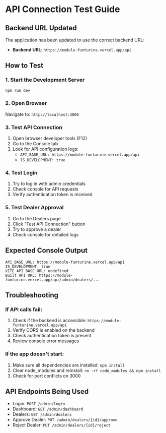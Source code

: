 # API Connection Test Guide

## Backend URL Updated
The application has been updated to use the correct backend URL:
- **Backend URL**: `https://module-funturine.vercel.app/api`

## How to Test

### 1. Start the Development Server
```bash
npm run dev
```

### 2. Open Browser
Navigate to: `http://localhost:3000`

### 3. Test API Connection
1. Open browser developer tools (F12)
2. Go to the Console tab
3. Look for API configuration logs:
   - `API_BASE_URL: https://module-funturine.vercel.app/api`
   - `IS_DEVELOPMENT: true`

### 4. Test Login
1. Try to log in with admin credentials
2. Check console for API requests
3. Verify authentication token is received

### 5. Test Dealer Approval
1. Go to the Dealers page
2. Click "Test API Connection" button
3. Try to approve a dealer
4. Check console for detailed logs

## Expected Console Output
```
API_BASE_URL: https://module-funturine.vercel.app/api
IS_DEVELOPMENT: true
VITE_API_BASE_URL: undefined
Built API URL: https://module-funturine.vercel.app/api/admin/dealers/...
```

## Troubleshooting

### If API calls fail:
1. Check if the backend is accessible: `https://module-funturine.vercel.app/api`
2. Verify CORS is enabled on the backend
3. Check authentication token is present
4. Review console error messages

### If the app doesn't start:
1. Make sure all dependencies are installed: `npm install`
2. Clear node_modules and reinstall: `rm -rf node_modules && npm install`
3. Check for port conflicts on 3000

## API Endpoints Being Used
- Login: `POST /admin/login`
- Dashboard: `GET /admin/dashboard`
- Dealers: `GET /admin/dealers`
- Approve Dealer: `PUT /admin/dealers/{id}/approve`
- Reject Dealer: `PUT /admin/dealers/{id}/reject` 